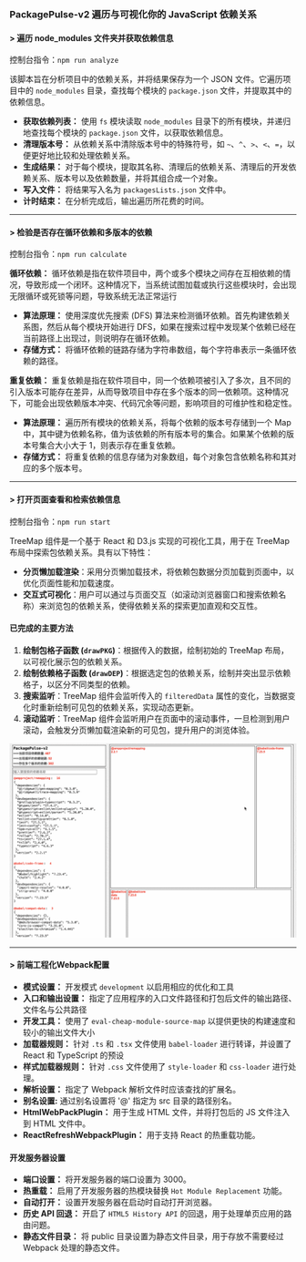 ### PackagePulse-v2 遍历与可视化你的 JavaScript 依赖关系

<h4>> 遍历 node_modules 文件夹并获取依赖信息</h4>

控制台指令：`npm run analyze`<br/>

该脚本旨在分析项目中的依赖关系，并将结果保存为一个 JSON 文件。它遍历项目中的 `node_modules` 目录，查找每个模块的 `package.json` 文件，并提取其中的依赖信息。

- **获取依赖列表：** 使用 `fs` 模块读取 `node_modules` 目录下的所有模块，并递归地查找每个模块的 `package.json` 文件，以获取依赖信息。
- **清理版本号：** 从依赖关系中清除版本号中的特殊符号，如 `~`、`^`、`>`、`<`、`=`，以便更好地比较和处理依赖关系。
- **生成结果：** 对于每个模块，提取其名称、清理后的依赖关系、清理后的开发依赖关系、版本号以及依赖数量，并将其组合成一个对象。
- **写入文件：** 将结果写入名为 `packagesLists.json` 文件中。
- **计时结束：** 在分析完成后，输出遍历所花费的时间。

---

<h4>> 检验是否存在循环依赖和多版本的依赖</h4>

控制台指令：`npm run calculate`<br/>

**循环依赖：** 循环依赖是指在软件项目中，两个或多个模块之间存在互相依赖的情况，导致形成一个闭环。这种情况下，当系统试图加载或执行这些模块时，会出现无限循环或死锁等问题，导致系统无法正常运行<br/>

- **算法原理：** 使用深度优先搜索 (DFS) 算法来检测循环依赖。首先构建依赖关系图，然后从每个模块开始进行 DFS，如果在搜索过程中发现某个依赖已经在当前路径上出现过，则说明存在循环依赖。
- **存储方式：** 将循环依赖的链路存储为字符串数组，每个字符串表示一条循环依赖的路径。

**重复依赖：** 重复依赖是指在软件项目中，同一个依赖项被引入了多次，且不同的引入版本可能存在差异，从而导致项目中存在多个版本的同一依赖项。这种情况下，可能会出现依赖版本冲突、代码冗余等问题，影响项目的可维护性和稳定性。

- **算法原理：** 遍历所有模块的依赖关系，将每个依赖的版本号存储到一个 Map 中，其中键为依赖名称，值为该依赖的所有版本号的集合。如果某个依赖的版本号集合大小大于 1，则表示存在重复依赖。
- **存储方式：** 将重复依赖的信息存储为对象数组，每个对象包含依赖名称和其对应的多个版本号。

---

<h4>> 打开页面查看和检索依赖信息</h4>

控制台指令：`npm run start`<br/>

TreeMap 组件是一个基于 React 和 D3.js 实现的可视化工具，用于在 TreeMap 布局中探索包依赖关系。具有以下特性：

- **分页懒加载渲染**：采用分页懒加载技术，将依赖包数据分页加载到页面中，以优化页面性能和加载速度。
- **交互式可视化**：用户可以通过与页面交互（如滚动浏览器窗口和搜索依赖名称）来浏览包的依赖关系，使得依赖关系的探索更加直观和交互性。

#### 已完成的主要方法

1. **绘制包格子函数 (`drawPKG`)**：根据传入的数据，绘制初始的 TreeMap 布局，以可视化展示包的依赖关系。
2. **绘制依赖格子函数 (`drawDEP`)**：根据选定包的依赖关系，绘制并突出显示依赖格子，以区分不同类型的依赖。
3. **搜索监听**：TreeMap 组件会监听传入的 `filteredData` 属性的变化，当数据变化时重新绘制可见包的依赖关系，实现动态更新。
4. **滚动监听**：TreeMap 组件会监听用户在页面中的滚动事件，一旦检测到用户滚动，会触发分页懒加载渲染新的可见包，提升用户的浏览体验。

![查看当前项目的依赖信息](./img/渲染.gif '查看当前项目的依赖信息')

---

<h4>> 前端工程化Webpack配置</h4>

- **模式设置：** 开发模式 `development` 以启用相应的优化和工具
- **入口和输出设置：** 指定了应用程序的入口文件路径和打包后文件的输出路径、文件名与公共路径
- **开发工具：** 使用了 `eval-cheap-module-source-map` 以提供更快的构建速度和较小的输出文件大小
- **加载器规则：** 针对 `.ts` 和 `.tsx` 文件使用 `babel-loader` 进行转译，并设置了 React 和 TypeScript 的预设
- **样式加载器规则：** 针对 `.css` 文件使用了 `style-loader` 和 `css-loader` 进行处理。
- **解析设置：** 指定了 Webpack 解析文件时应该查找的扩展名。
- **别名设置:** 通过别名设置将 '@' 指定为 src 目录的路径别名。
- **HtmlWebPackPlugin：** 用于生成 HTML 文件，并将打包后的 JS 文件注入到 HTML 文件中。
- **ReactRefreshWebpackPlugin：** 用于支持 React 的热重载功能。

#### 开发服务器设置

- **端口设置：** 将开发服务器的端口设置为 3000。
- **热重载：** 启用了开发服务器的热模块替换 `Hot Module Replacement` 功能。
- **自动打开：** 设置开发服务器在启动时自动打开浏览器。
- **历史 API 回退：** 开启了 `HTML5 History API` 的回退，用于处理单页应用的路由问题。
- **静态文件目录：** 将 public 目录设置为静态文件目录，用于存放不需要经过 Webpack 处理的静态文件。
